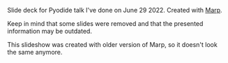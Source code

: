 Slide deck for Pyodide talk I've done on June 29 2022. Created with [Marp](https://marp.app/).

Keep in mind that some slides were removed and that the presented information may be outdated.

This slideshow was created with older version of Marp, so it doesn't look the same anymore.
